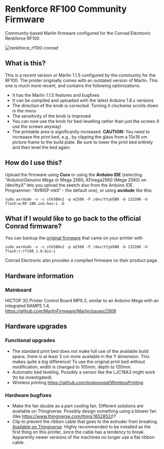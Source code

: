 # Renkforce RF100 Community Firmware

Community-based Marlin firmware configured for the Conrad Electronic Renkforce RF100

![renkforce_rf100-conrad](https://user-images.githubusercontent.com/2480569/28237985-64cd60a8-694a-11e7-9f32-d54dc7c0fc24.jpg)

## What is this?

This is a recent version or Marlin 1.1.5 configured by the community for the RF100. The printer originally comes with an outdated version of Marlin. This one is much more recent, and contains the following optimizations:

- It has the Marlin 1.1.5 features and bugfixes
- It can be compiled and uploaded with the latest Arduino 1.8.x versions
- The direction ef the knob is corrected. Turning it clockwise scrolls down in the menu
- The sensitivity of the knob is improved
- You can now use the knob for bed-levelling rather than just the screws (I use the screws anyway)
- The printable area is significantly increased. __CAUTION:__ You need to increaase the print bed, e.g., by clipping the glass from a 13x18 cm picture frame to the build plate. Be sure to lower the print bed entirely and then level the bed again.

## How do I use this?

Upload the firmware using __Cura__ or using the __Arduino IDE__ (selecting "Arduino/Genuino Mega or Mega 2560, ATmega2560 (Mega 2560) on /dev/ttyX" lets you upload the sketch also from the Arduino IDE. Programmer: "AVRISP mkII" - the default one), or using __avrdude__ like this:

```
sudo avrdude -v -c stk500v2 -p m2560 -P /dev/ttyUSB0 -b 115200 -U flash:w:RF-100.ino.hex:i -D
```

## What if I would like to go back to the official Conrad firmware?

You can backup the [original firmware](https://github.com/probonopd/RF100-Firmware/files/1214508/rf100_1.0.tar.gz) that came on your printer with

```
sudo avrdude -v -c stk500v2 -p m2560 -P /dev/ttyUSB0 -b 115200 -U flash:r:rf100_1.0.bin:i
```

Conrad Electronic also provides a compiled firmware on their product page.

## Hardware information

### Mainboard

HICTOP 3D Printer Control Board MPX.3, similar to an Arduino Mega with an integrated RAMPS 1.4, https://github.com/MarlinFirmware/Marlin/issues/2906

## Hardware upgrades

### Functional upgrades

* The standard print bed does not make full use of the available build space, there is at least 3 cm more available in the Y dimension. This makes quite a big difference! To use the original print bed without modification, width is changed to 105mm, depth to 120mm.
* Automatic bed leveling. Possibly a sensor like the LJC18A3 might work (to be investigated).
* Wireless printing https://github.com/probonopd/WirelessPrinting

### Hardware bugfixes

* Make the fan double as a part cooling fan. Different solutions are available on Thingiverse. Possibly design something using a blower fan (like https://www.thingiverse.com/thing:1652852/)?
* Clip to prevent the ribbon cable that goes to the extruder from breaking. [Available on Thingiverse](https://www.thingiverse.com/thing:2455984). Highly recommended to be installed as the first thing on this printer, since the cable has a tendency to break. Apparently newer versions of the machines no longer use a flat ribbon cable.
